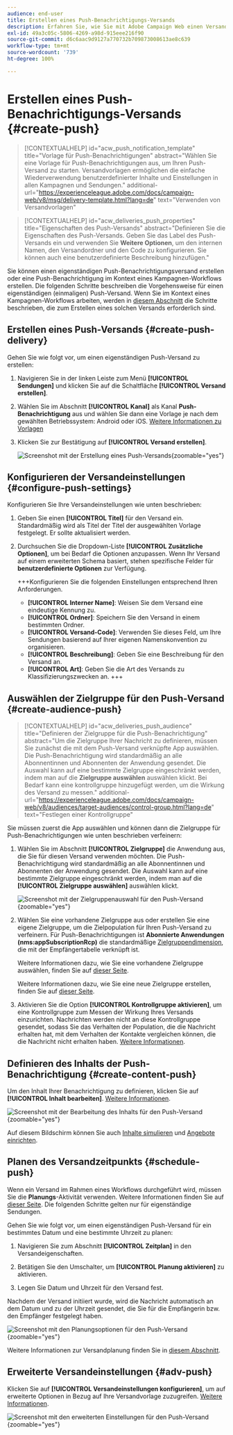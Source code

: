 ```yaml
---
audience: end-user
title: Erstellen eines Push-Benachrichtigungs-Versands
description: Erfahren Sie, wie Sie mit Adobe Campaign Web einen Versand für eine Push-Benachrichtigung erstellen
exl-id: 49a3c05c-5806-4269-a98d-915eee216f90
source-git-commit: d6c6aac9d9127a770732b709873008613ae8c639
workflow-type: tm+mt
source-wordcount: '739'
ht-degree: 100%

---
```


# Erstellen eines Push-Benachrichtigungs-Versands {#create-push}

>[!CONTEXTUALHELP]
>id="acw_push_notification_template"
>title="Vorlage für Push-Benachrichtigungen"
>abstract="Wählen Sie eine Vorlage für Push-Benachrichtigungen aus, um Ihren Push-Versand zu starten. Versandvorlagen ermöglichen die einfache Wiederverwendung benutzerdefinierter Inhalte und Einstellungen in allen Kampagnen und Sendungen."
>additional-url="https://experienceleague.adobe.com/docs/campaign-web/v8/msg/delivery-template.html?lang=de" text="Verwenden von Versandvorlagen"

>[!CONTEXTUALHELP]
>id="acw_deliveries_push_properties"
>title="Eigenschaften des Push-Versands"
>abstract="Definieren Sie die Eigenschaften des Push-Versands. Geben Sie das Label des Push-Versands ein und verwenden Sie **Weitere Optionen**, um den internen Namen, den Versandordner und den Code zu konfigurieren. Sie können auch eine benutzerdefinierte Beschreibung hinzufügen."

Sie können einen eigenständigen Push-Benachrichtigungsversand erstellen oder eine Push-Benachrichtigung im Kontext eines Kampagnen-Workflows erstellen. Die folgenden Schritte beschreiben die Vorgehensweise für einen eigenständigen (einmaligen) Push-Versand. Wenn Sie im Kontext eines Kampagnen-Workflows arbeiten, werden in [diesem Abschnitt](../workflows/activities/channels.md#create-a-delivery-in-a-campaign-workflow) die Schritte beschrieben, die zum Erstellen eines solchen Versands erforderlich sind.

## Erstellen eines Push-Versands {#create-push-delivery}

Gehen Sie wie folgt vor, um einen eigenständigen Push-Versand zu erstellen:

1. Navigieren Sie in der linken Leiste zum Menü **[!UICONTROL Sendungen]** und klicken Sie auf die Schaltfläche **[!UICONTROL Versand erstellen]**.

1. Wählen Sie im Abschnitt **[!UICONTROL Kanal]** als Kanal **Push-Benachrichtigung** aus und wählen Sie dann eine Vorlage je nach dem gewählten Betriebssystem: Android oder iOS. [Weitere Informationen zu Vorlagen](../msg/delivery-template.md)

1. Klicken Sie zur Bestätigung auf **[!UICONTROL Versand erstellen]**.

   ![Screenshot mit der Erstellung eines Push-Versands](assets/push_create_1.png){zoomable="yes"}

## Konfigurieren der Versandeinstellungen {#configure-push-settings}

Konfigurieren Sie Ihre Versandeinstellungen wie unten beschrieben:

1. Geben Sie einen **[!UICONTROL Titel]** für den Versand ein. Standardmäßig wird als Titel der Titel der ausgewählten Vorlage festgelegt. Er sollte aktualisiert werden.

1. Durchsuchen Sie die Dropdown-Liste **[!UICONTROL Zusätzliche Optionen]**, um bei Bedarf die Optionen anzupassen. Wenn Ihr Versand auf einem erweiterten Schema basiert, stehen spezifische Felder für **benutzerdefinierte Optionen** zur Verfügung.

   +++Konfigurieren Sie die folgenden Einstellungen entsprechend Ihren Anforderungen.
   * **[!UICONTROL Interner Name]**: Weisen Sie dem Versand eine eindeutige Kennung zu.
   * **[!UICONTROL Ordner]**: Speichern Sie den Versand in einem bestimmten Ordner.
   * **[!UICONTROL Versand-Code]**: Verwenden Sie dieses Feld, um Ihre Sendungen basierend auf Ihrer eigenen Namenskonvention zu organisieren.
   * **[!UICONTROL Beschreibung]**: Geben Sie eine Beschreibung für den Versand an.
   * **[!UICONTROL Art]**: Geben Sie die Art des Versands zu Klassifizierungszwecken an.
+++

## Auswählen der Zielgruppe für den Push-Versand {#create-audience-push}

>[!CONTEXTUALHELP]
>id="acw_deliveries_push_audience"
>title="Definieren der Zielgruppe für die Push-Benachrichtigung"
>abstract="Um die Zielgruppe Ihrer Nachricht zu definieren, müssen Sie zunächst die mit dem Push-Versand verknüpfte App auswählen. Die Push-Benachrichtigung wird standardmäßig an alle Abonnentinnen und Abonnenten der Anwendung gesendet. Die Auswahl kann auf eine bestimmte Zielgruppe eingeschränkt werden, indem man auf die **Zielgruppe auswählen** auswählen klickt. Bei Bedarf kann eine kontrollgruppe hinzugefügt werden, um die Wirkung des Versand zu messen."
>additional-url="https://experienceleague.adobe.com/docs/campaign-web/v8/audiences/target-audiences/control-group.html?lang=de" text="Festlegen einer Kontrollgruppe"

Sie müssen zuerst die App auswählen und können dann die Zielgruppe für Push-Benachrichtigungen wie unten beschrieben verfeinern:

1. Wählen Sie im Abschnitt **[!UICONTROL Zielgruppe]** die Anwendung aus, die Sie für diesen Versand verwenden möchten. Die Push-Benachrichtigung wird standardmäßig an alle Abonnentinnen und Abonnenten der Anwendung gesendet. Die Auswahl kann auf eine bestimmte Zielgruppe eingeschränkt werden, indem man auf die **[!UICONTROL Zielgruppe auswählen]** auswählen klickt. 

   ![Screenshot mit der Zielgruppenauswahl für den Push-Versand](assets/push_create_2.png){zoomable="yes"}

1. Wählen Sie eine vorhandene Zielgruppe aus oder erstellen Sie eine eigene Zielgruppe, um die Zielpopulation für Ihren Push-Versand zu verfeinern. Für Push-Benachrichtigungen ist **Abonnierte Anwendungen (nms:appSubscriptionRcp)** die standardmäßige [Zielgruppendimension](../audience/about-recipients.md#targeting-dimensions), die mit der Empfängertabelle verknüpft ist.

   Weitere Informationen dazu, wie Sie eine vorhandene Zielgruppe auswählen, finden Sie auf [dieser Seite](../audience/add-audience.md).

   Weitere Informationen dazu, wie Sie eine neue Zielgruppe erstellen, finden Sie auf [dieser Seite](../audience/one-time-audience.md).

1. Aktivieren Sie die Option **[!UICONTROL Kontrollgruppe aktivieren]**, um eine Kontrollgruppe zum Messen der Wirkung Ihres Versands einzurichten. Nachrichten werden nicht an diese Kontrollgruppe gesendet, sodass Sie das Verhalten der Population, die die Nachricht erhalten hat, mit dem Verhalten der Kontakte vergleichen können, die die Nachricht nicht erhalten haben. [Weitere Informationen](../audience/control-group.md).

## Definieren des Inhalts der Push-Benachrichtigung {#create-content-push}

Um den Inhalt Ihrer Benachrichtigung zu definieren, klicken Sie auf **[!UICONTROL Inhalt bearbeiten]**. [Weitere Informationen](content-push.md).

![Screenshot mit der Bearbeitung des Inhalts für den Push-Versand](assets/push_create_5.png){zoomable="yes"}

Auf diesem Bildschirm können Sie auch [Inhalte simulieren](../preview-test/preview-test.md) und [Angebote einrichten](../msg/offers.md).

## Planen des Versandzeitpunkts {#schedule-push}

Wenn ein Versand im Rahmen eines Workflows durchgeführt wird, müssen Sie die **Planungs**-Aktivität verwenden. Weitere Informationen finden Sie auf [dieser Seite](../workflows/activities/scheduler.md). Die folgenden Schritte gelten nur für eigenständige Sendungen.

Gehen Sie wie folgt vor, um einen eigenständigen Push-Versand für ein bestimmtes Datum und eine bestimmte Uhrzeit zu planen:

1. Navigieren Sie zum Abschnitt **[!UICONTROL Zeitplan]** in den Versandeigenschaften.

1. Betätigen Sie den Umschalter, um **[!UICONTROL Planung aktivieren]** zu aktivieren.

1. Legen Sie Datum und Uhrzeit für den Versand fest.

Nachdem der Versand initiiert wurde, wird die Nachricht automatisch an dem Datum und zu der Uhrzeit gesendet, die Sie für die Empfängerin bzw. den Empfänger festgelegt haben.

![Screenshot mit den Planungsoptionen für den Push-Versand](assets/push_create_3.png){zoomable="yes"}

Weitere Informationen zur Versandplanung finden Sie in [diesem Abschnitt](../msg/gs-deliveries.md#gs-schedule).

## Erweiterte Versandeinstellungen {#adv-push}

Klicken Sie auf **[!UICONTROL Versandeinstellungen konfigurieren]**, um auf erweiterte Optionen in Bezug auf Ihre Versandvorlage zuzugreifen. [Weitere Informationen](../advanced-settings/delivery-settings.md).

![Screenshot mit den erweiterten Einstellungen für den Push-Versand](assets/push_create_4.png){zoomable="yes"}